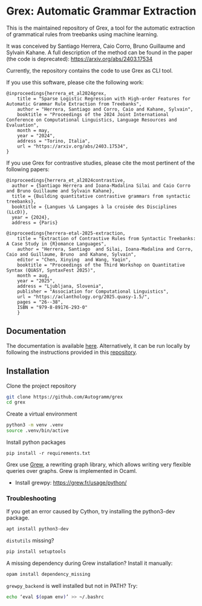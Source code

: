 # **Grex**: Automatic **Gr**ammar **Ex**traction

This is the maintained repository of Grex, a tool for the automatic extraction of grammatical rules from treebanks using machine learning.

It was conceived by Santiago Herrera, Caio Corro, Bruno Guillaume and Sylvain Kahane. A full description of the method can be found in the paper (the code is deprecated): https://arxiv.org/abs/2403.17534

Currently, the repository contains the code to use Grex as CLI tool. 

If you use this software, please cite the following work:

```
@inproceedings{herrera_et_al2024grex,
    title = "Sparse Logistic Regression with High-order Features for Automatic Grammar Rule Extraction from Treebanks",
    author = "Herrera, Santiago and Corro, Caio and Kahane, Sylvain",
    booktitle = "Proceedings of the 2024 Joint International Conference on Computational Linguistics, Language Resources and Evaluation",
    month = may,
    year = "2024",
    address = "Torino, Italia",
    url = "https://arxiv.org/abs/2403.17534",
}
```

If you use Grex for contrastive studies, please cite the most pertinent of the following papers:

```
@inproceedings{herrera_et_al2024contrastive,
  author = {Santiago Herrera and Ioana-Madalina Silai and Caio Corro and Bruno Guillaume and Sylvain Kahane},
  title = {Building quantitative contrastive grammars from syntactic treebanks},
  booktitle = {Langues \& Langages à la croisée des Disciplines (LLcD)},
  year = {2024},
  address = {Paris}
```

```
@inproceedings{herrera-etal-2025-extraction,
    title = "Extraction of Contrastive Rules from Syntactic Treebanks: A Case Study in {R}omance Languages",
    author = "Herrera, Santiago  and Silai, Ioana-Madalina and Corro, Caio and Guillaume, Bruno  and Kahane, Sylvain",
    editor = "Chen, Xinying  and Wang, Yaqin",
    booktitle = "Proceedings of the Third Workshop on Quantitative Syntax (QUASY, SyntaxFest 2025)",
    month = aug,
    year = "2025",
    address = "Ljubljana, Slovenia",
    publisher = "Association for Computational Linguistics",
    url = "https://aclanthology.org/2025.quasy-1.5/",
    pages = "26--38",
    ISBN = "979-8-89176-293-0"
    }
```
## Documentation

The documentation is available [here](https://grex.grew.fr).
Alternatively, it can be run locally by following the instructions provided in this [repository](https://github.com/Autogramm/grex-doc).

## Installation

Clone the project repository
```bash
git clone https://github.com/Autogramm/grex
cd grex
```

Create a virtual environment
```bash
python3 -m venv .venv
source .venv/bin/active
```

Install python packages
```pip
pip install -r requirements.txt
```

Grex use [Grew](https://grew.fr/), a rewriting graph library, which allows writing very flexible queries over graphs. Grew is implemented in Ocaml.

- Install grewpy: https://grew.fr/usage/python/

### Troubleshooting

If you get an error caused by Cython, try installing the python3-dev package.

```bash
apt install python3-dev
```

`distutils` missing?
```bash
pip install setuptools
```

A missing dependency during Grew installation? Install it manually:

```bash
opam install dependency_missing
```

`grewpy_backend` is well installed but not in PATH? Try:

```bash
echo ‘eval $(opam env)’ >> ~/.bashrc
```

